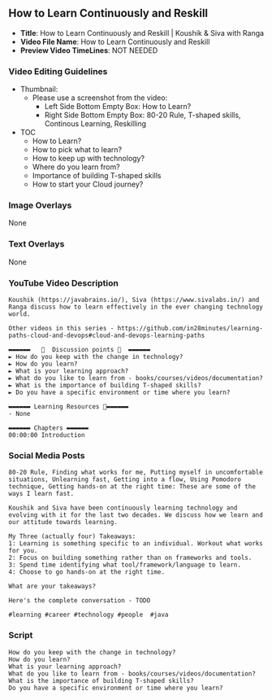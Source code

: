 ##  How to Learn Continuously and Reskill

- **Title**: How to Learn Continuously and Reskill | Koushik & Siva with Ranga
- **Video File Name**: How to Learn Continuously and Reskill
- **Preview Video TimeLines**: NOT NEEDED

### Video Editing Guidelines

- Thumbnail:
	- Please use a screenshot from the video:
		- Left Side Bottom Empty Box: How to Learn?
		- Right Side Bottom Empty Box: 80-20 Rule, T-shaped skills, Continous Learning, Reskilling
- TOC
	- How to Learn?
	- How to pick what to learn?
	- How to keep up with technology?
	- Where do you learn from?
	- Importance of building T-shaped skills
	- How to start your Cloud journey?

### Image Overlays

None

### Text Overlays

None

### YouTube Video Description

```
Koushik (https://javabrains.io/), Siva (https://www.sivalabs.in/) and Ranga discuss how to learn effectively in the ever changing technology world.

Other videos in this series - https://github.com/in28minutes/learning-paths-cloud-and-devops#cloud-and-devops-learning-paths

▬▬▬▬▬▬   💎  Discussion points 💎  ▬▬▬▬▬▬ 
► How do you keep with the change in technology?
► How do you learn?
► What is your learning approach?
► What do you like to learn from - books/courses/videos/documentation?
► What is the importance of building T-shaped skills?
► Do you have a specific environment or time where you learn?

▬▬▬▬▬▬ Learning Resources 🔗▬▬▬▬▬▬ 
- None

▬▬▬▬▬▬ Chapters ▬▬▬▬▬▬ 
00:00:00 Introduction

```

### Social Media Posts

```
80-20 Rule, Finding what works for me, Putting myself in uncomfortable situations, Unlearning fast, Getting into a flow, Using Pomodoro technique, Getting hands-on at the right time: These are some of the ways I learn fast.

Koushik and Siva have been continuously learning technology and evolving with it for the last two decades. We discuss how we learn and our attitude towards learning.

My Three (actually four) Takeaways:
1: Learning is something specific to an individual. Workout what works for you.
2: Focus on building something rather than on frameworks and tools.
3: Spend time identifying what tool/framework/language to learn. 
4: Choose to go hands-on at the right time. 

What are your takeaways?

Here's the complete conversation - TODO

#learning #career #technology #people  #java
```

### Script

```
How do you keep with the change in technology?
How do you learn?
What is your learning approach?
What do you like to learn from - books/courses/videos/documentation?
What is the importance of building T-shaped skills?
Do you have a specific environment or time where you learn?

```
